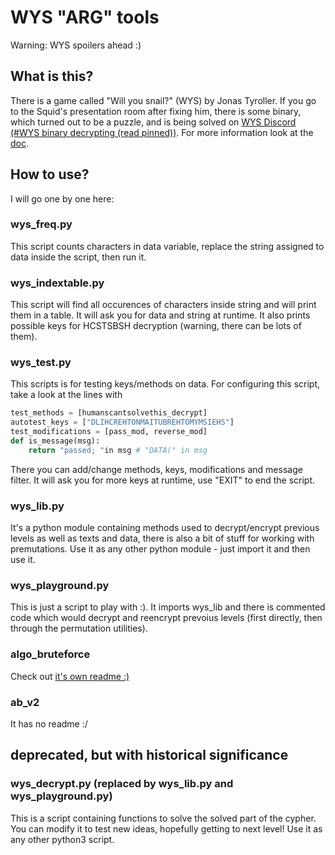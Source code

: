 # WYS "ARG" tools

Warning: WYS spoilers ahead :)

## What is this?

There is a game called "Will you snail?" (WYS) by Jonas Tyroller. If you go to the Squid's presentation room after fixing him, there is some binary, which turned out to be a puzzle, and is being solved on [WYS Discord (\#WYS binary decrypting (read pinned))](https://discord.gg/6Kk2FUHmgf). For more information look at the [doc](https://docs.google.com/document/d/1e_nOhSkTh9cchh8n5yDadvf-pnoi8CBZnHwZE0dsbcI/edit#).

## How to use?

I will go one by one here:

### wys_freq.py

This script counts characters in data variable, replace the string assigned to data inside the script, then run it.

### wys_indextable.py

This script will find all occurences of characters inside string and will print them in a table. It will ask you for data and string at runtime.
It also prints possible keys for HCSTSBSH decryption (warning, there can be lots of them).

### wys_test.py

This scripts is for testing keys/methods on data. For configuring this script, take a look at the lines with

```python
test_methods = [humanscantsolvethis_decrypt]
autotest_keys = ["DLIHCREHTONMAITUBREHTOMYMSIEHS"]
test_modifications = [pass_mod, reverse_mod]
def is_message(msg):
	return "passed; "in msg # "DATA(" in msg
```

There you can add/change methods, keys, modifications and message filter. It will ask you for more keys at runtime, use "EXIT" to end the script.

### wys_lib.py

It's a python module containing methods used to decrypt/encrypt previous levels as well as texts and data, there is also a bit of stuff for working with premutations.
Use it as any other python module - just import it and then use it.

### wys_playground.py

This is just a script to play with :). It imports wys_lib and there is commented code which would decrypt and reencrypt prevoius levels (first directly, then through the permutation utilities).

### algo_bruteforce

Check out [it's own readme :)](algo_bruteforce/README.md)

### ab_v2

It has no readme :/

## deprecated, but with historical significance

### wys_decrypt.py (replaced by wys_lib.py and wys_playground.py)

This is a script containing functions to solve the solved part of the cypher. You can modify it to test new ideas, hopefully getting to next level! Use it as any other python3 script.
